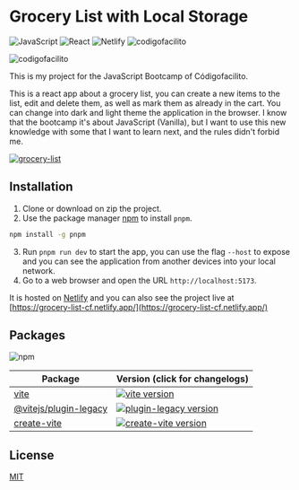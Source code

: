 # Grocery List with Local Storage
![JavaScript](https://img.shields.io/badge/javascript-%23323330.svg?style=for-the-badge&logo=javascript&logoColor=%23F7DF1E)
![React](https://img.shields.io/badge/react-%2320232a.svg?style=for-the-badge&logo=react&logoColor=%2361DAFB)
![Netlify](https://img.shields.io/badge/netlify-%23000000.svg?style=for-the-badge&logo=netlify&logoColor=#00C7B7)
![codigofacilito](https://img.shields.io/badge/Codigofacilito-white?style=for-the-badge&logo=codigofacilito&logoColor=blue)

![codigofacilito](https://codigofacilito.com/assets/logo-fd9c72981efb94fa3556a7b272d33b45ef8834027fa4fe9959a56e4b2ebaa798.png)




This is my project for the JavaScript Bootcamp of Códigofacilito.


This is a react app about a grocery list, you can create a new items to the list,
edit and delete them, as well as mark them as already in the cart. You can change into dark and light theme the application in the browser.
I know that the bootcamp it's about JavaScript (Vanilla), but I want to use this new knowledge with some that I want to learn next,
and the rules didn't forbid me.

[![grocery-list](https://scontent.faqb1-1.fna.fbcdn.net/v/t39.30808-6/340624486_212457784736502_3979346759784444175_n.jpg?_nc_cat=102&ccb=1-7&_nc_sid=730e14&_nc_ohc=n5WMyCbhN4cAX9tE1TG&_nc_ht=scontent.faqb1-1.fna&oh=00_AfBt9w2Mqx6dIC1Sozn8XwdYfq2RTpWYG5C5AdBxne5lSQ&oe=645D0B46)](https://www.awesomescreenshot.com/video/15954312?key=f0868219b517a8f265fe9bb304a805ec)

## Installation

1. Clone or download on zip the project.
2. Use the package manager [npm](https://www.npmjs.com/package/pnpm) to install ```pnpm```.

```bash
npm install -g pnpm
```
3. Run ```pnpm run dev``` to start the app,
you can use the flag ```--host``` to expose and you can see the application from another devices into your local network.
4. Go to a web browser and open the URL ```http://localhost:5173```.


It is hosted on [Netlify](https://www.netlify.com/) and you can also see the project live at [https://grocery-list-cf.netlify.app/](https://grocery-list-cf.netlify.app/)

## Packages

![npm](https://img.shields.io/npm/v/npm)

| Package                                         | Version (click for changelogs)                                                                                                    |
| ----------------------------------------------- | :-------------------------------------------------------------------------------------------------------------------------------- |
| [vite](packages/vite)                           | [![vite version](https://img.shields.io/npm/v/vite.svg?label=%20)](packages/vite/CHANGELOG.md)                                    |
| [@vitejs/plugin-legacy](packages/plugin-legacy) | [![plugin-legacy version](https://img.shields.io/npm/v/@vitejs/plugin-legacy.svg?label=%20)](packages/plugin-legacy/CHANGELOG.md) |
| [create-vite](packages/create-vite)             | [![create-vite version](https://img.shields.io/npm/v/create-vite.svg?label=%20)](packages/create-vite/CHANGELOG.md)    

## License

[MIT](https://choosealicense.com/licenses/mit/)
